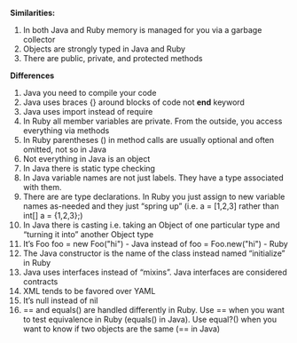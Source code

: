 
**Similarities:**

1. In both Java and Ruby memory is managed for you via a garbage collector
1. Objects are strongly typed in Java and Ruby
1. There are public, private, and protected methods

**Differences**

1. Java you need to compile your code
1. Java uses braces {} around blocks of code not **end** keyword
1. Java uses import instead of require
1. In Ruby all member variables are private. From the outside, you access everything via methods
1. In Ruby parentheses () in method calls are usually optional and often omitted,  not so in Java
1. Not everything in Java is an object
1. In Java there is static type checking
1. In Java variable names are not just labels. They have a type associated with them.
1. There are are type declarations. In Ruby you just assign to new variable names as-needed and they just “spring up” (i.e. a = [1,2,3] rather than int[] a = {1,2,3};)
1. In Java there is casting i.e. taking an Object of one particular type and “turning it into” another Object type
1. It’s Foo foo = new Foo("hi") - Java instead of foo = Foo.new("hi") - Ruby
1. The Java constructor is the name of the class instead named “initialize” in Ruby
1. Java uses interfaces instead of “mixins”. Java interfaces are considered contracts
1. XML tends to be favored over YAML
1. It’s null instead of nil
1. == and equals() are handled differently in Ruby. Use == when you want to test equivalence in Ruby (equals() in Java). Use equal?() when you want to know if two objects are the same (== in Java)
